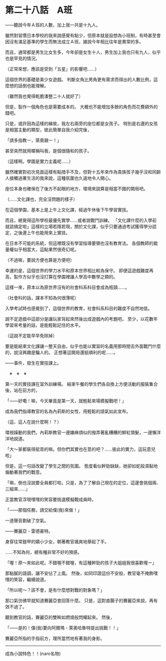 # 第二十八話　A班

――聽說今年Ａ班的人數，加上我一共是十九人。

雖然對習慣日本學校的我來說感覺有點少，但原本就是設想為小班制，有時甚至會因沒有滿足基準的學生而無法成立Ａ班，據說今年相比往年是異常的多。

而且，通常都是男生比女生多，今年卻是女生十人，男生加上我也只有九人，似乎也是罕見的情況。

（正常來想，應該是受到「五星」的影響吧……）

這個世界的基礎是美少女遊戲。
判斷女角比男角更有需求而得出的人數比例，這麼想的話倒也能理解。

（雖然我也覺得乾脆湊整二十人就好了）

但是，製作一個角色也是需要成本的。
大概也不能增加多餘的角色而花費額外的錢吧。

只是，或許因為這樣的緣故，我左右兩旁的座位都是女孩子。
特別是右邊的女孩是相當主動的類型，彼此簡單自我介紹完後，

「請多指教ー，萊奧親ー！」

甚至突然就用暱稱叫我，是個很隨和的孩子。

（這樣啊。學園是實力主義呢……）

雖然確實對初次見面這樣有點措手不及，但對十五年來作為貴族孩子幾乎沒和同齡人接觸過著生活的我來說，這種氛圍也久違地令人開心。

座位本身也確保在了後方不起眼的地方，環境來說算是相當不錯的開局吧。

（……文化課也，完全沒問題的樣子）

在這個學園，基本上是上午上文化課，經過午休後下午學習實技。

而且，總覺得這所學校最優先實學……或者說戰鬥訓練。
「文化課什麼的入學前就該搞定啦」這樣的立場若隱若現，關於文化課，似乎只要通過考試獲得學分認定，之後連上午也能用來上實技。

在日本不可能的系統，但這裡既沒有學習指導要領也沒有教育法。
各個教師的裁量權似乎相當大，這點果然很奇幻呢。

（不過嘛，要說方便也算是方便吧）

幸運的是，這個世界的學力水平和原本世界相比較為保守。
即便這遊戲難度再高，製作方似乎也沒打算在學園裡讓人學高中數學之類的。

這樣一來，原本以為原世界沒有的社會科系科目會成為瓶頸……。

（社會科的話，課本不知為何很薄呢）

入學考試時也感覺到了，這個世界的教育，社會科系科目的難度不自然地低。

說不定遊戲中這部分是讓玩家背起來然後出成遊戲內的考題吧。
至少，以花數年學習來考量的話，是能輕鬆記住的水平。

（這說不定能早早免除掉）

要是能結束文化課讓一整天自由，似乎也能以實習的名義用那時間去外面戰鬥什麼的，說沒興趣是騙人的。
正想著這開局還挺順利的呢……。

――事件，發生在實技課上。


　※　※　※


第一天的實技課在室外訓練場。
結束午餐的學生們各自換上方便活動的服裝集合後，站在前方的，

「――好嘞！嘛，今天畢竟是第一天，就輕鬆來場模擬戰吧！」

成為我們指導教官的名為內莉斯的女性，用輕鬆的語氣如此宣布。

（這、這人在說什麼啊！？）

環視躁動的我們，內莉斯教官一邊嫌麻煩似的撥弄著亂糟糟的鮮紅頭髮，一邊懶洋洋地說道。

「大～家都裝得挺乖的嘛。但你們其實也在意的吧？……彼此的實力，這玩意兒啦」

但是，這一句話改變了學生之間的氛圍。
態度看似幹勁缺缺，她卻如蛇般濕黏地煽動著我們的戰意。

「嘛，倒也沒說要全員都打啦。只是，為了了解自己現在的定位，這邊會挑個兩、三組來……」

正當教官浮現嘿嘿的笑容要挑選模擬戰成員時，

「――那個任務，請交給僕(我)來做！」

一道聲音劃破了空氣。

――賽麗亞・雷德豪特。

身穿往常鎧甲的嬌小少女，朝著教官颯爽地舉起了手。

……不知為何，總有種非常不好的預感。

「喔！原～來如此呢。不錯喔不錯喔，有這種幹勁的孩子大姐姐我很喜歡喔ー」

那黏膩的語調，讓不安佔了上風。
然後，如同印證這份不安般，教官毫不掩飾嘿嘿的笑容，繼續說道。

「所以呢～？該不會，是有什麼想對戰的對象嗎？」

那口氣彷彿早就知道賽麗亞會回答什麼。
只是，這對直腸子的賽麗亞來說，再有效不過了。

聽到教官的話，賽麗亞的雙眸如燃燒般閃耀起來。
然後，

「――是的！僕(我)要向阿爾瑪・萊奧哈魯特提出挑戰！！」

賽麗亞所指的手指前方，理所當然地有著我的身影。

---

成為小說特色！！(naro名物)